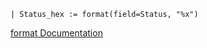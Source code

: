 
```
| Status_hex := format(field=Status, "%x")
```

[format Documentation](https://library.humio.com/data-analysis/functions-format.html#query-function-format-format-format)
